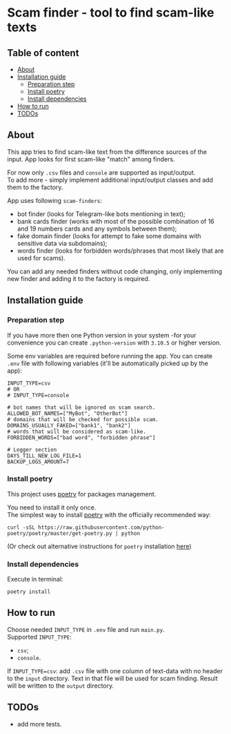 # Scam finder - tool to find scam-like texts

## Table of content
  - [About](#about)
  - [Installation guide](#installation-guide)
    - [Preparation step](#preparation-step)
    - [Install poetry](#install-poetry)
    - [Install dependencies](#install-dependencies)
  - [How to run](#how-to-run)
  - [TODOs](#todos)

## About
This app tries to find scam-like text from the difference sources of the input.
App looks for first scam-like "match" among finders. 

For now only `.csv` files and `console` are supported as input/output.  
To add more - simply implement additional input/output classes and 
add them to the factory.  

App uses following `scam-finders`:
- bot finder (looks for Telegram-like bots mentioning in text);
- bank cards finder (works with most of the possible combination of 16 and 19
  numbers cards and any symbols between them);
- fake domain finder (looks for attempt to fake some domains with sensitive data
  via subdomains);
- words finder (looks for forbidden words/phrases that most likely that are 
  used for scams).

You can add any needed finders without code changing, only implementing new 
finder and adding it to the factory is required.

## Installation guide

### Preparation step
If you  have more then one Python version in your system -for your convenience 
you can create `.python-version` with `3.10.5` or higher version.  

Some env variables are required before running the app.
You can create `.env` file with following variables 
(it'll be automatically picked up by the app):
```text
INPUT_TYPE=csv
# OR
# INPUT_TYPE=console

# bot names that will be ignored on scam search.
ALLOWED_BOT_NAMES=["MyBot", "OtherBot"]
# domains that will be checked for possible scam.
DOMAINS_USUALLY_FAKED=["bank1", "bank2"]
# words that will be considered as scam-like.
FORBIDDEN_WORDS=["bad word", "forbidden phrase"]

# Logger section
DAYS_TILL_NEW_LOG_FILE=1
BACKUP_LOGS_AMOUNT=7
```

### Install poetry
This project uses [poetry](https://python-poetry.org/) for packages management.  

You need to install it only once.  
The simplest way to install [poetry](https://python-poetry.org/) 
with the officially recommended way:
```shell
curl -sSL https://raw.githubusercontent.com/python-poetry/poetry/master/get-poetry.py | python
```

(Or check out alternative instructions for `poetry` installation 
[here](https://python-poetry.org/docs/#installation))

### Install dependencies
Execute in terminal: 
```shell
poetry install
```

## How to run
Choose needed `INPUT_TYPE` in `.env` file and run `main.py`.  
Supported `INPUT_TYPE`:
- `csv`;
- `console`.

If `INPUT_TYPE=csv`: add `.csv` file with one column of text-data with no header 
to the `input` directory. Text in that file will be used for scam finding.
Result will be written to the `output` directory.

## TODOs
- add more tests.
